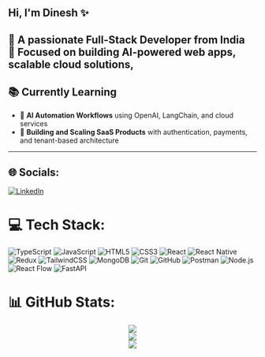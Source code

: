 ## Hi, I'm Dinesh ✨

🚀 A passionate **Full-Stack Developer** from India  <br>
🎯 Focused on building **AI-powered web apps**, **scalable cloud solutions**,
---

## 📚 Currently Learning

- 🤖 **AI Automation Workflows** using OpenAI, LangChain, and cloud services  
- 💼 **Building and Scaling SaaS Products** with authentication, payments, and tenant-based architecture

---

## 🌐 Socials:
[![LinkedIn](https://img.shields.io/badge/LinkedIn-%230077B5.svg?logo=linkedin&logoColor=white)](https://linkedin.com/in/https://www.linkedin.com/in/dineshc735b44ba/) 

# 💻 Tech Stack:
![TypeScript](https://img.shields.io/badge/typescript-%23007ACC.svg?style=for-the-badge&logo=typescript&logoColor=white) 
![JavaScript](https://img.shields.io/badge/javascript-%23323330.svg?style=for-the-badge&logo=javascript&logoColor=%23F7DF1E) 
![HTML5](https://img.shields.io/badge/html5-%23E34F26.svg?style=for-the-badge&logo=html5&logoColor=white) 
![CSS3](https://img.shields.io/badge/css3-%231572B6.svg?style=for-the-badge&logo=css3&logoColor=white) 
![React](https://img.shields.io/badge/react-%2320232a.svg?style=for-the-badge&logo=react&logoColor=%2361DAFB) 
![React Native](https://img.shields.io/badge/react_native-%2320232a.svg?style=for-the-badge&logo=react&logoColor=%2361DAFB) 
![Redux](https://img.shields.io/badge/redux-%23593d88.svg?style=for-the-badge&logo=redux&logoColor=white) 
![TailwindCSS](https://img.shields.io/badge/tailwindcss-%2338B2AC.svg?style=for-the-badge&logo=tailwind-css&logoColor=white) 
![MongoDB](https://img.shields.io/badge/MongoDB-%234ea94b.svg?style=for-the-badge&logo=mongodb&logoColor=white) 
![Git](https://img.shields.io/badge/git-%23F05033.svg?style=for-the-badge&logo=git&logoColor=white) 
![GitHub](https://img.shields.io/badge/github-%23121011.svg?style=for-the-badge&logo=github&logoColor=white) 
![Postman](https://img.shields.io/badge/Postman-FF6C37?style=for-the-badge&logo=postman&logoColor=white) 
![Node.js](https://img.shields.io/badge/node.js-339933?style=for-the-badge&logo=node.js&logoColor=white) 
![React Flow](https://img.shields.io/badge/reactflow-ff0072?style=for-the-badge&logo=react&logoColor=white) 
![FastAPI](https://img.shields.io/badge/fastapi-009688?style=for-the-badge&logo=fastapi&logoColor=white)




# 📊 GitHub Stats:
<div align="center">

<img src="https://github-readme-stats.vercel.app/api?username=dinesht2000&theme=radical&hide_border=false&include_all_commits=false&count_private=false" />
<br/>
<img src="https://nirzak-streak-stats.vercel.app/?user=dinesht2000&theme=radical&hide_border=false" />
<br/>
<img src="https://github-readme-stats.vercel.app/api/top-langs/?username=dinesht2000&theme=radical&hide_border=false&include_all_commits=false&count_private=false&layout=compact" />

</div>
